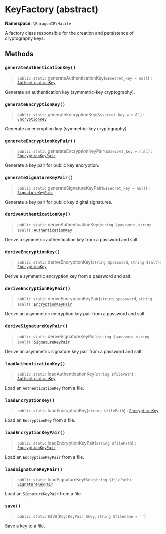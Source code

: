 # KeyFactory (abstract)

**Namespace**: `\ParagonIE\Halite`

A factory class responsible for the creation and persistence of cryptography
keys.

## Methods

### `generateAuthenticationKey()`

> `public static` generateAuthenticationKey(`&$secret_key = null`) : [`AuthenticationKey`](Symmetric/AuthenticationKey.md)

Generate an authentication key (symmetric-key cryptography).
    
### `generateEncryptionKey()`

> `public static` generateEncryptionKey(`&$secret_key = null`) : [`EncryptionKey`](Symmetric/EncryptionKey.md)

Generate an encryption key (symmetric-key cryptography).

### `generateEncryptionKeyPair()`

> `public static` generateEncryptionKeyPair(`&$secret_key = null`) : [`EncryptionKeyPair`](EncryptionKeyPair.md)

Generate a key pair for public key encryption.

### `generateSignatureKeyPair()`

> `public static` generateSignatureKeyPair(`&$secret_key = null`) : [`SignatureKeyPair`](SignatureKeyPair.md)

Generate a key pair for public key digital signatures.

### `deriveAuthenticationKey()`

> `public static` deriveAuthenticationKey(`string $password`, `string $salt`) : [`AuthenticationKey`](Symmetric/AuthenticationKey.md)

Derive a symmetric authentication key from a password and salt.
    
### `deriveEncryptionKey()`

> `public static` deriveEncryptionKey(`string $password`, `string $salt`) : [`EncryptionKey`](Symmetric/EncryptionKey.md)

Derive a symmetric encryption key from a password and salt.

### `deriveEncryptionKeyPair()`

> `public static` deriveEncryptionKeyPair(`string $password`, `string $salt`) : [`EncryptionKeyPair`](EncryptionKeyPair.md)

Derive an asymmetric encryption key pair from a password and salt.

### `deriveSignatureKeyPair()`

> `public static` deriveSignatureKeyPair(`string $password`, `string $salt`) : [`SignatureKeyPair`](SignatureKeyPair.md)

Derive an asymmetric signature key pair from a password and salt.

### `loadAuthenticationKey()`

> `public static` loadAuthenticationKey(`string $filePath`) : [`AuthenticationKey`](Symmetric/AuthenticationKey.md)

Load an `AuthenticationKey` from a file.

### `loadEncryptionKey()`

> `public static` loadEncryptionKey(`string $filePath`) : [`EncryptionKey`](Symmetric/EncryptionKey.md)

Load an `EncryptionKey` from a file.

### `loadEncryptionKeyPair()`

> `public static` loadEncryptionKeyPair(`string $filePath`) : [`EncryptionKeyPair`](EncryptionKeyPair.md)

Load an `EncryptionKeyPair` from a file.

### `loadSignatureKeyPair()`

> `public static` loadSignatureKeyPair(`string $filePath`) : [`SignatureKeyPair`](SignatureKeyPair.md)

Load an `SignatureKeyPair` from a file.

### `save()`

> `public static` save(`Key|KeyPair $key`, `string $filename = ''`)

Save a key to a file.

